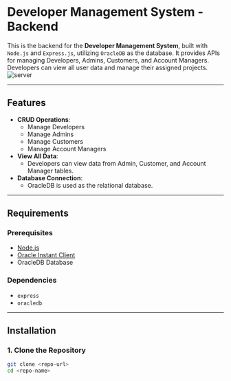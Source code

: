 # Developer Management System - Backend

This is the backend for the **Developer Management System**, built with `Node.js` and `Express.js`, utilizing `OracleDB` as the database. It provides APIs for managing Developers, Admins, Customers, and Account Managers. Developers can view all user data and manage their assigned projects.
![server](https://github.com/user-attachments/assets/16381200-14e9-4746-bd7e-de6705da1968)

---

## Features

- **CRUD Operations**:
  - Manage Developers
  - Manage Admins
  - Manage Customers
  - Manage Account Managers
- **View All Data**:
  - Developers can view data from Admin, Customer, and Account Manager tables.
- **Database Connection**:
  - OracleDB is used as the relational database.
  
---

## Requirements

### Prerequisites

- [Node.js](https://nodejs.org/)
- [Oracle Instant Client](https://www.oracle.com/database/technologies/instant-client.html)
- OracleDB Database

### Dependencies

- `express`
- `oracledb`

---

## Installation

### 1. Clone the Repository

```bash
git clone <repo-url>
cd <repo-name>
